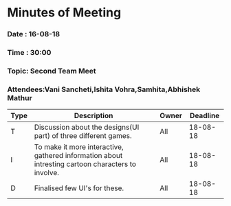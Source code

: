 # Minutes of Meeting

### Date : 16-08-18
### Time : 30:00
### Topic: Second Team Meet
### Attendees:Vani Sancheti,Ishita Vohra,Samhita,Abhishek Mathur

Type | Description | Owner | Deadline
---- | ---- | ---- | ----
T |Discussion about the designs(UI part) of three different games.| All | 18-08-18
I |To make it more interactive, gathered information about intresting cartoon characters to involve.| All | 18-08-18
D |Finalised few UI's for these.|All|18-08-18
